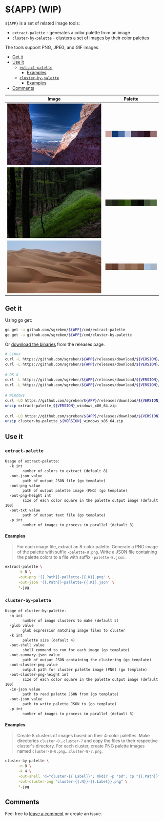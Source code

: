# ${APP} (WIP)

`${APP}` is a set of related image tools:

- `extract-palette` - generates a color palette from an image
- `cluster-by-palette` - clusters a set of images by their color palettes

The tools support PNG, JPEG, and GIF images.

<!-- TOC -->

- [Get it](#get-it)
- [Use it](#use-it)
    - [`extract-palette`](#extract-palette)
        - [Examples](#examples)
    - [`cluster-by-palette`](#cluster-by-palette)
        - [Examples](#examples-1)
- [Comments](#comments)

<!-- /TOC -->

| Image                  |                               Palette  |
|------------------------|----------------------------------------|
| ![img1](docs/img1.jpg) | ![img1-palette](docs/img1-palette.png) |
| ![img2](docs/img2.jpg) | ![img2-palette](docs/img2-palette.png) |
| ![img3](docs/img3.jpg) | ![img3-palette](docs/img3-palette.png) |


## Get it

Using go get:

```sh
go get -u github.com/sgreben/${APP}/cmd/extract-palette
go get -u github.com/sgreben/${APP}/cmd/cluster-by-palette
```

Or [download the binaries](https://github.com/sgreben/${APP}/releases/latest) from the releases page. 

```sh
# Linux
curl -L https://github.com/sgreben/${APP}/releases/download/${VERSION}/extract-palette_${VERSION}_linux_x86_64.tar.gz | tar xz
curl -L https://github.com/sgreben/${APP}/releases/download/${VERSION}/cluster-by-palette_${VERSION}_linux_x86_64.tar.gz | tar xz

# OS X
curl -L https://github.com/sgreben/${APP}/releases/download/${VERSION}/extract-palette_${VERSION}_osx_x86_64.tar.gz | tar xz
curl -L https://github.com/sgreben/${APP}/releases/download/${VERSION}/cluster-by-palette_${VERSION}_osx_x86_64.tar.gz | tar xz

# Windows
curl -LO https://github.com/sgreben/${APP}/releases/download/${VERSION}/extract-palette_${VERSION}_windows_x86_64.zip
unzip extract-palette_${VERSION}_windows_x86_64.zip

curl -LO https://github.com/sgreben/${APP}/releases/download/${VERSION}/cluster-by-palette_${VERSION}_windows_x86_64.zip
unzip cluster-by-palette_${VERSION}_windows_x86_64.zip
```

## Use it

### `extract-palette`

```text
Usage of extract-palette:
  -k int
        number of colors to extract (default 8)
  -out-json value
        path of output JSON file (go template)
  -out-png value
        path of output palette image (PNG) (go template)
  -out-png-height int
        size of each color square in the palette output image (default 100)
  -out-txt value
        path of output text file (go template)
  -p int
        number of images to process in parallel (default 8)
```

#### Examples

> For each image file, extract an 8-color palette. Generate a PNG image of the palette with suffix `-palette-8.png`. Write a JSON file containing the palette colors to a file with suffix `-palette-8.json`.

```sh
extract-palette \
      -k 8 \
      -out-png '{{.Path}}-pallette-{{.K}}.png' \
      -out-json '{{.Path}}-pallette-{{.K}}.json' \
      *.jpg
```

### `cluster-by-palette`

```text
Usage of cluster-by-palette:
  -n int
        number of image clusters to make (default 5)
  -glob value
        glob expression matching image files to cluster
  -k int
        palette size (default 4)
  -out-shell value
        shell command to run for each image (go template)
  -out-summary-json value
        path of output JSON containing the clustering (go template)
  -out-cluster-png value
        output path for cluster palette image (PNG) (go template)
  -out-cluster-png-height int
        size of each color square in the palette output image (default 100)
  -in-json value
        path to read palette JSON from (go template)
  -out-json value
        path to write palette JSON to (go template)
  -p int
        number of images to process in parallel (default 8)
```

#### Examples


> Create 8 clusters of images based on their 4-color palettes. Make directories `cluster-0`...`cluster-7` and copy the files to their respective cluster's directory. For each cluster, create PNG palette images named `cluster-8-0.png`...`cluster-8-7.png`.

```sh 
cluster-by-palette \
      -n 8 \
      -k 4 \
      -out-shell 'd="cluster-{{.Label}}"; mkdir -p "$d"; cp "{{.Path}}" "$d"' \
      -out-cluster-png "cluster-{{.N}}-{{.Label}}.png" \
      *.jpg
``` 

## Comments

Feel free to [leave a comment](https://github.com/sgreben/${APP}/issues/1) or create an issue.